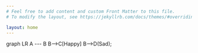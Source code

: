 ```yaml
---
# Feel free to add content and custom Front Matter to this file.
# To modify the layout, see https://jekyllrb.com/docs/themes/#overriding-theme-defaults

layout: home
---
```


<div class="mermaid">
graph LR
    A --- B
    B-->C[Happy]
    B-->D(Sad);
</div>